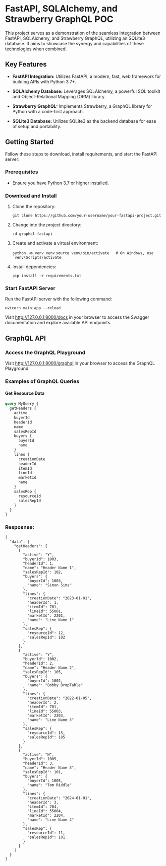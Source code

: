 # FastAPI, SQLAlchemy, and Strawberry GraphQL POC

This project serves as a demonstration of the seamless integration between FastAPI, SQLAlchemy, and Strawberry GraphQL, utilizing an SQLite3 database. It aims to showcase the synergy and capabilities of these technologies when combined.

## Key Features

- **FastAPI Integration:** Utilizes FastAPI, a modern, fast, web framework for building APIs with Python 3.7+.

- **SQLAlchemy Database:** Leverages SQLAlchemy, a powerful SQL toolkit and Object-Relational Mapping (ORM) library.

- **Strawberry GraphQL:** Implements Strawberry, a GraphQL library for Python with a code-first approach.

- **SQLite3 Database:** Utilizes SQLite3 as the backend database for ease of setup and portability.

## Getting Started

Follow these steps to download, install requirements, and start the FastAPI server:

### Prerequisites

- Ensure you have Python 3.7 or higher installed.

### Download and Install

1. Clone the repository:

   ```git clone https://github.com/your-username/your-fastapi-project.git```

2. Change into the project directory:

   ```cd graphql-fastapi```

3. Create and activate a virtual environment:

   ```python -m venv venv```
   ```source venv/bin/activate   # On Windows, use `venv\Scripts\activate```

4. Install dependencies:

   ```pip install -r requirements.txt```

### Start FastAPI Server

Run the FastAPI server with the following command:

   ```uvicorn main:app --reload```

Visit http://127.0.0.1:8000/docs in your browser to access the Swagger documentation and explore available API endpoints.

## GraphQL API

### Access the GraphQL Playground

Visit http://127.0.0.1:8000/graphql in your browser to access the GraphQL Playground.

### Examples of GraphQL Queries

#### Get Resource Data

```graphql
query MyQuery {
  getHeaders {
    active
    buyerId
    headerId
    name
    salesRepId
    buyers {
      buyerId
      name
    }
    lines {
      creationDate
      headerId
      itemId
      lineId
      marketId
      name
    }
    salesRep {
      resourceId
      salesRepId
    }
  }
}
```
### Resposnse:

```
{
  "data": {
    "getHeaders": [
      {
        "active": "Y",
        "buyerId": 1003,
        "headerId": 1,
        "name": "Header Name 1",
        "salesRepId": 102,
        "buyers": {
          "buyerId": 1003,
          "name": "Simon Sims"
        },
        "lines": {
          "creationDate": "2023-01-01",
          "headerId": 1,
          "itemId": 701,
          "lineId": 55001,
          "marketId": 2201,
          "name": "Line Name 1"
        },
        "salesRep": {
          "resourceId": 12,
          "salesRepId": 102
        }
      },
      {
        "active": "Y",
        "buyerId": 1002,
        "headerId": 2,
        "name": "Header Name 2",
        "salesRepId": 105,
        "buyers": {
          "buyerId": 1002,
          "name": "Bobby DropTable"
        },
        "lines": {
          "creationDate": "2022-01-05",
          "headerId": 2,
          "itemId": 701,
          "lineId": 55003,
          "marketId": 2203,
          "name": "Line Name 3"
        },
        "salesRep": {
          "resourceId": 15,
          "salesRepId": 105
        }
      },
      {
        "active": "N",
        "buyerId": 1005,
        "headerId": 3,
        "name": "Header Name 3",
        "salesRepId": 101,
        "buyers": {
          "buyerId": 1005,
          "name": "Tom Riddle"
        },
        "lines": {
          "creationDate": "2024-01-01",
          "headerId": 3,
          "itemId": 704,
          "lineId": 55004,
          "marketId": 2204,
          "name": "Line Name 4"
        },
        "salesRep": {
          "resourceId": 11,
          "salesRepId": 101
        }
      }
    ]
  }
}
```
